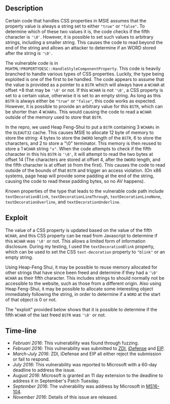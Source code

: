 Description
-----------
Certain code that handles CSS properties in MSIE assumes that the property
value is always a string set to either `"true"` or `"false"`. To determine
which of these two values it is, the code checks if the fifth character is
`'\0'`. However, it is possible to set such values to arbitrary strings,
including a smaller string. This causes the code to read beyond the end of the
string and allows an attacker to determine if an WORD stored after the string
is `'\0'`.

The vulnerable code is in `MSHTML!PROPERTYDESC::HandleStyleComponentProperty`.
This code is heavily branched to handle various types of CSS properties.
Luckily, the type being exploited is one of the first to be handled. The code
appears to assume that the value is provided as a pointer to a `BSTR` which
will always have a `WCHAR` at offset +8 that may be `'\0'` or not. If this
`WCHAR` is not `'\0'`, a CSS property is set to a certain value, otherwise it
is set to an empty string. As long as this `BSTR` is always either be `"true"`
or `"false"`, this code works as expected. However, it is possible to provide
an arbitrary value for this `BSTR`, which can be shorter than 4 `WCHARs`. This
would causing the code to read a `WCHAR` outside of the memory used to store
that `BSTR`.

In the repro, we used Heap Feng-Shui to put a `BSTR` containing 3 `WCHARs` in
the `OLEAUT32` cache. This causes MSIE to allocate 12 byte of memory to store
the string: 4 bytes to store the `DWORD` length of the `BSTR`, 6 to store the
characters, and 2 to store a "\0" terminator. This memory is then reused to
store a 1 `WCHAR` string `"x"`. When the code attempts to check if the fifth
character in this his `BSTR` is `'\0'`, it will attempt to read the two bytes
at offset 14 (The characters are stored at offset 4, after the `DWORD` length,
and the fifth character is at offset `10` from the first). This causes the code
to read outside of the bounds of that `BSTR` and trigger an access violation.
(On x86 systems, page heap will provide some padding at the end of the string,
causing the code to read these padding bytes, so no AV happens).

Known properties of the type that leads to the vulnerable code path include
`textDecorationBlink`, `textDecorationLineThrough`, `textDecorationLineNone`,
`textDecorationOverline`, and `textDecorationUnderline`.

Exploit
-------
The value of a CSS property is updated based on the value of the fifth `WCHAR`,
and this CSS property can be read from Javascript to determine if this `WCHAR`
was `'\0'` or not. This allows a limited form of information disclosure. During
my testing, I used the `textDecorationBlink` property, which can be used to set
the CSS `text-decoration` property to `"blink"` or an empty string.

Using Heap-Feng Shui, it may be possible to reuse memory allocated for other
strings that have since been freed and determine if they had a `'\0'` `WCHAR`
as their fifth character. This includes strings to should normally not be
accessible to the website, such as those from a different origin. Also using
Heap Feng-Shui, it may be possible to allocate some interesting object
immediately following the string, in order to determine if a `WORD` at the
start of that object is 0 or not.

The "exploit" provided below shows that it is possible to determine if the
fifth `WCHAR` of the last freed `BSTR` was `'\0'` or not.

Time-line
---------
* *Februari 2016*: This vulnerability was found through fuzzing.
* *Februari 2016*: This vulnerability was submitted to [ZDI][], [iDefense][]
  and [EIP][].
* *March-July 2016*: ZDI, iDefense and EIP all either reject the submission or
  fail to respond.
* *July 2016*: This vulnerability was reported to Microsoft with a 60-day
  deadline to address the issue.
* *August 2016*: Microsoft is granted an 11 day extension to the deadline to
  address it in September's Patch Tuesday.
* *September 2016*: The vulnerability was address by Microsoft in [MS16-104][].
* *November 2016*: Details of this issue are released.

[ZDI]: http://www.zerodayinitiative.com/
[iDefense]: https://labs.idefense.com/vcpportal/
[EIP]: https://rsp.exodusintel.com/
[MS16-104]: https://technet.microsoft.com/library/security/ms16-104
